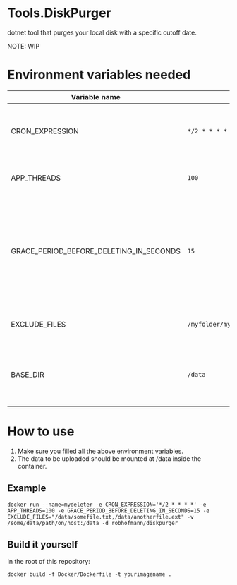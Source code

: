 # Tools.DiskPurger

dotnet tool that purges your local disk with a specific cutoff date.

NOTE: WIP

# Environment variables needed

| Variable name                           | Example value                                 | Description                                                                                                              |
| --------------------------------------- | --------------------------------------------- | ------------------------------------------------------------------------------------------------------------------------ |
| CRON_EXPRESSION                         | `*/2 * * * *`                                 | Cron expression on when to trigger deletion process                                                                      |
| APP_THREADS                             | `100`                                         | Number of threads to delete files in.                                                                                    |
| GRACE_PERIOD_BEFORE_DELETING_IN_SECONDS | `15`                                          | Wait number of seconds before taking files into the deletion list (use this if you actively write to this local folder). |
| EXCLUDE_FILES                           | `/myfolder/myfile.ext,/myfolder/somefile.txt` | The files to exclude from uploading.                                                                                     |
| BASE_DIR                                | `/data`                                       | OPTIONAL: Path to the folder to upload. This defaults to `/data`                                                         |

# How to use

1. Make sure you filled all the above environment variables.
2. The data to be uploaded should be mounted at /data inside the container.

## Example

```
docker run --name=mydeleter -e CRON_EXPRESSION='*/2 * * * *' -e APP_THREADS=100 -e GRACE_PERIOD_BEFORE_DELETING_IN_SECONDS=15 -e EXCLUDE_FILES="/data/somefile.txt,/data/anotherfile.ext" -v /some/data/path/on/host:/data -d robhofmann/diskpurger
```

## Build it yourself

In the root of this repository:

```
docker build -f Docker/Dockerfile -t yourimagename .
```
